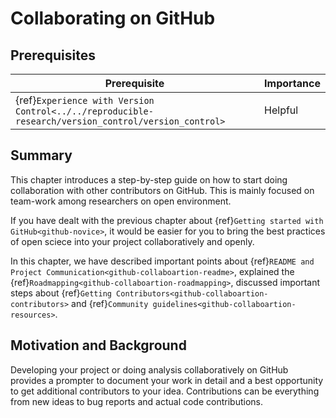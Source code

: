 # Collaborating on GitHub


## Prerequisites

| Prerequisite | Importance |
| -------------|----------|
| {ref}`Experience with Version Control<../../reproducible-research/version_control/version_control>` | Helpful |


## Summary

This chapter introduces a step-by-step guide on how to start doing collaboration with other contributors on GitHub. This is mainly focused on team-work among researchers on open environment.

If you have dealt with the previous chapter about {ref}`Getting started with GitHub<github-novice>`, it would be easier for you to bring the best practices of open sciece into your project collaboratively and openly.

In this chapter, we have described important points about {ref}`README and Project Communication<github-collaboartion-readme>`, explained the {ref}`Roadmapping<github-collaboartion-roadmapping>`, discussed important steps about {ref}`Getting Contributors<github-collaboartion-contributors>` and {ref}`Community guidelines<github-collaboartion-resources>`.

## Motivation and Background

Developing your project or doing analysis collaboratively on GitHub provides a prompter to document your work in detail and a best opportunity to get additional contributors to your idea.
Contributions can be everything from new ideas to bug reports and actual code contributions.
